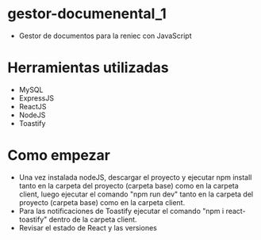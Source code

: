 # gestor-documenental_1
* Gestor de documentos para la reniec con JavaScript
# Herramientas utilizadas
* MySQL
* ExpressJS
* ReactJS
* NodeJS
* Toastify
# Como empezar
* Una vez instalada nodeJS, descargar el proyecto y ejecutar npm install tanto en la carpeta del proyecto (carpeta base) como en la carpeta client, luego ejecutar el comando "npm run dev" tanto en la carpeta del proyecto (carpeta base) como en la carpeta client.
* Para las notificaciones de Toastify ejecutar el comando "npm i react-toastify" dentro de la carpeta client.
* Revisar el estado de React y las versiones
